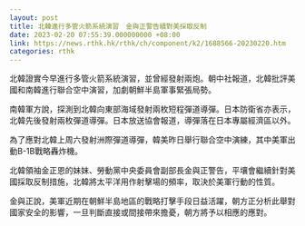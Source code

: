 ```yaml
---
layout: post
title: 北韓進行多管火箭系統演習　金與正警告續對美採取反制
date: 2023-02-20 07:55:39.000000000 +08:00
link: https://news.rthk.hk/rthk/ch/component/k2/1688566-20230220.htm
categories: rthk
---
```


北韓證實今早進行多管火箭系統演習，並曾經發射兩炮。朝中社報道，北韓批評美國和南韓進行聯合空中演習，加劇朝鮮半島軍事緊張局勢。

南韓軍方說，探測到北韓向東部海域發射兩枚短程彈道導彈。日本防衛省亦表示，北韓先後發射兩枚彈道導彈。日本放送協會報道，導彈落在日本專屬經濟區以外。

為了應對北韓上周六發射洲際彈道導彈，韓美昨日舉行聯合空中演練，其中美軍出動B-1B戰略轟炸機。

北韓領袖金正恩的妹妹、勞動黨中央委員會副部長金與正警告，平壤會繼續針對美國採取反制措施，北韓將太平洋用作射擊場的頻率，取決於美軍行動的性質。

金與正說，美軍近期在朝鮮半島地區的戰略打擊手段日益活躍，朝方正分析此舉對國家安全的影響，一旦判斷直接或間接帶來擔憂，朝方將予以相應的應對。
